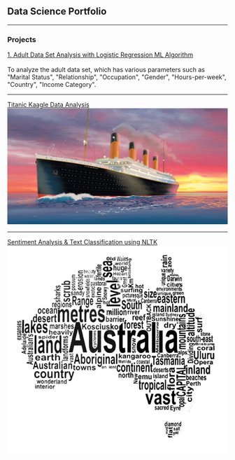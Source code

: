 ## Data Science Portfolio

---

### Projects

[1. Adult Data Set Analysis with Logistic Regression ML Algorithm](/sample_page)
<br><br>
To analyze the adult data set, which has various parameters such as "Marital Status", "Relationship", "Occupation", "Gender", "Hours-per-week", "Country", "Income Category".


---
[Titanic Kaagle Data Analysis]()
<img src="images/titanic_cover.jpeg?raw=true"/>

---
[Sentiment Analysis & Text Classification using NLTK]()
<img src="images/word_Cloud1.jpg?raw=true"/>
